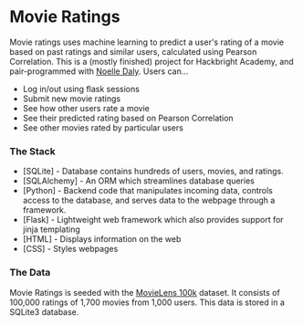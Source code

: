 # Movie Ratings

Movie ratings uses machine learning to predict a user's rating of a movie based on past ratings and similar users, calculated using Pearson Correlation. This is a (mostly finished) project for Hackbright Academy, and pair-programmed with [Noelle Daly](http://noelledaley.github.io/).
Users can...
  - Log in/out using flask sessions
  - Submit new movie ratings
  - See how other users rate a movie
  - See their predicted rating based on Pearson Correlation
  - See other movies rated by particular users

### The Stack
* [SQLite] - Database contains hundreds of users, movies, and ratings.
* [SQLAlchemy] - An ORM which streamlines database queries
* [Python] - Backend code that manipulates incoming data, controls access to the database, and serves data to the webpage through a framework.
* [Flask] - Lightweight web framework which also provides support for jinja templating
* [HTML] - Displays information on the web
* [CSS] - Styles webpages

### The Data
Movie Ratings is seeded with the [MovieLens 100k](http://www.grouplens.org/node/73) dataset. It consists of 100,000 ratings of 1,700 movies from 1,000 users. This data is stored in a SQLite3 database.
